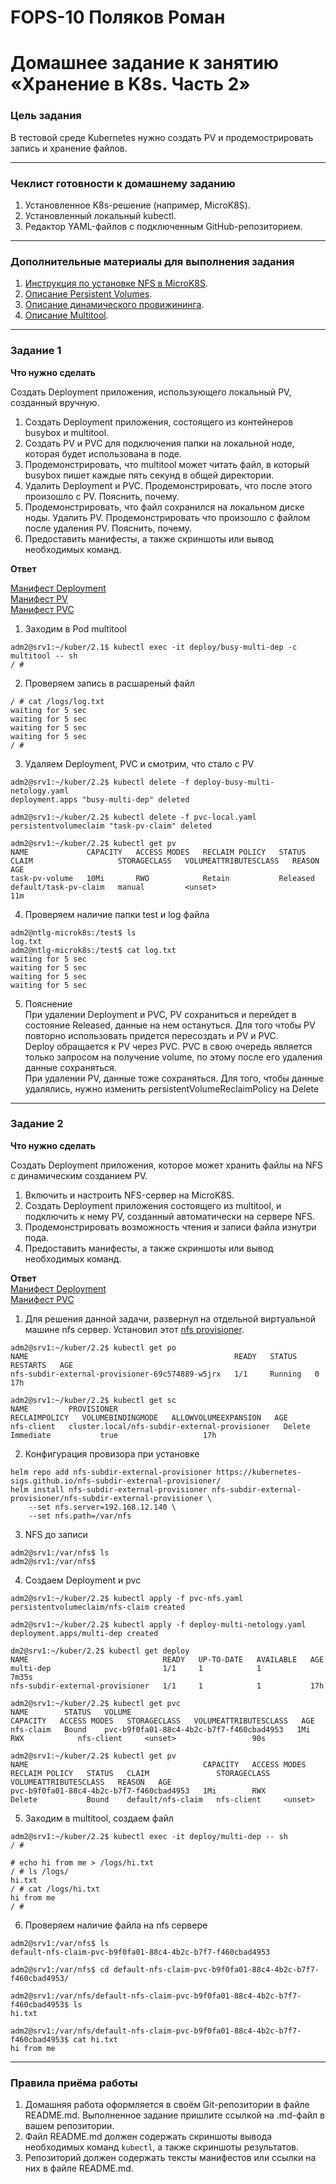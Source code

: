 # FOPS-10 Поляков Роман

# Домашнее задание к занятию «Хранение в K8s. Часть 2»

### Цель задания

В тестовой среде Kubernetes нужно создать PV и продемострировать запись и хранение файлов.

------

### Чеклист готовности к домашнему заданию

1. Установленное K8s-решение (например, MicroK8S).
2. Установленный локальный kubectl.
3. Редактор YAML-файлов с подключенным GitHub-репозиторием.

------

### Дополнительные материалы для выполнения задания

1. [Инструкция по установке NFS в MicroK8S](https://microk8s.io/docs/nfs). 
2. [Описание Persistent Volumes](https://kubernetes.io/docs/concepts/storage/persistent-volumes/). 
3. [Описание динамического провижининга](https://kubernetes.io/docs/concepts/storage/dynamic-provisioning/). 
4. [Описание Multitool](https://github.com/wbitt/Network-MultiTool).

------

### Задание 1

**Что нужно сделать**

Создать Deployment приложения, использующего локальный PV, созданный вручную.

1. Создать Deployment приложения, состоящего из контейнеров busybox и multitool.
2. Создать PV и PVC для подключения папки на локальной ноде, которая будет использована в поде.
3. Продемонстрировать, что multitool может читать файл, в который busybox пишет каждые пять секунд в общей директории. 
4. Удалить Deployment и PVC. Продемонстрировать, что после этого произошло с PV. Пояснить, почему.
5. Продемонстрировать, что файл сохранился на локальном диске ноды. Удалить PV.  Продемонстрировать что произошло с файлом после удаления PV. Пояснить, почему.
5. Предоставить манифесты, а также скриншоты или вывод необходимых команд.
  
**Ответ**  
  
[Манифест Deployment](https://github.com/bag2000/devops-netology/blob/main/12-kuber/2.2/files/deploy-busy-multi-netology.yaml)  
[Манифест PV](https://github.com/bag2000/devops-netology/blob/main/12-kuber/2.2/files/pv-local.yaml)  
[Манифест PVC](https://github.com/bag2000/devops-netology/blob/main/12-kuber/2.2/files/pvc-local.yaml)  
  
1. Заходим в Pod multitool  
```
adm2@srv1:~/kuber/2.1$ kubectl exec -it deploy/busy-multi-dep -c multitool -- sh
/ # 
```
  
2. Проверяем запись в расшареный файл  
```
/ # cat /logs/log.txt
waiting for 5 sec
waiting for 5 sec
waiting for 5 sec
waiting for 5 sec
/ # 
```
  
3. Удаляем Deployment, PVC и смотрим, что стало с PV
```
adm2@srv1:~/kuber/2.2$ kubectl delete -f deploy-busy-multi-netology.yaml 
deployment.apps "busy-multi-dep" deleted

adm2@srv1:~/kuber/2.2$ kubectl delete -f pvc-local.yaml 
persistentvolumeclaim "task-pv-claim" deleted

adm2@srv1:~/kuber/2.2$ kubectl get pv
NAME             CAPACITY   ACCESS MODES   RECLAIM POLICY   STATUS     CLAIM                   STORAGECLASS   VOLUMEATTRIBUTESCLASS   REASON   AGE
task-pv-volume   10Mi       RWO            Retain           Released   default/task-pv-claim   manual         <unset>                          11m
```
  
4. Проверяем наличие папки test и log файла  
```
adm2@ntlg-microk8s:/test$ ls
log.txt
adm2@ntlg-microk8s:/test$ cat log.txt
waiting for 5 sec
waiting for 5 sec
waiting for 5 sec
waiting for 5 sec
```  
  
5. Пояснение   
При удалении Deployment и PVC, PV сохраниться и перейдет в состояние Released, данные на нем остануться. Для того чтобы PV повторно использовать придется пересоздать и PV и PVC.  
Deploy обращается к PV через PVC. PVC в свою очередь является только запросом на получение volume, по этому после его удаления данные сохраняться.  
При удалении PV, данные тоже сохраняться. Для того, чтобы данные удалялись, нужно изменить persistentVolumeReclaimPolicy на Delete  
------

### Задание 2

**Что нужно сделать**

Создать Deployment приложения, которое может хранить файлы на NFS с динамическим созданием PV.

1. Включить и настроить NFS-сервер на MicroK8S.
2. Создать Deployment приложения состоящего из multitool, и подключить к нему PV, созданный автоматически на сервере NFS.
3. Продемонстрировать возможность чтения и записи файла изнутри пода. 
4. Предоставить манифесты, а также скриншоты или вывод необходимых команд.
  
**Ответ**  
[Манифест Deployment](https://github.com/bag2000/devops-netology/blob/main/12-kuber/2.2/files/deploy-multi-netology.yaml)  
[Манифест PVC](https://github.com/bag2000/devops-netology/blob/main/12-kuber/2.2/files/pvc-nfs.yaml) 
  
1. Для решения данной задачи, развернул на отдельной виртуальной машине nfs сервер. Установил этот [nfs provisioner](https://github.com/kubernetes-sigs/nfs-subdir-external-provisioner).  
```
adm2@srv1:~/kuber/2.2$ kubectl get po
NAME                                              READY   STATUS    RESTARTS   AGE
nfs-subdir-external-provisioner-69c574889-w5jrx   1/1     Running   0          17h

adm2@srv1:~/kuber/2.2$ kubectl get sc
NAME         PROVISIONER                                     RECLAIMPOLICY   VOLUMEBINDINGMODE   ALLOWVOLUMEEXPANSION   AGE
nfs-client   cluster.local/nfs-subdir-external-provisioner   Delete          Immediate           true                   17h
```
  
2. Конфигурация провизора при установке  
```
helm repo add nfs-subdir-external-provisioner https://kubernetes-sigs.github.io/nfs-subdir-external-provisioner/
helm install nfs-subdir-external-provisioner nfs-subdir-external-provisioner/nfs-subdir-external-provisioner \
    --set nfs.server=192.168.12.140 \
    --set nfs.path=/var/nfs
```  
  
3. NFS до записи  
```
adm2@srv1:/var/nfs$ ls
adm2@srv1:/var/nfs$
```
  
4. Создаем Deployment и pvc  
  
```
adm2@srv1:~/kuber/2.2$ kubectl apply -f pvc-nfs.yaml 
persistentvolumeclaim/nfs-claim created

adm2@srv1:~/kuber/2.2$ kubectl apply -f deploy-multi-netology.yaml 
deployment.apps/multi-dep created

dm2@srv1:~/kuber/2.2$ kubectl get deploy
NAME                              READY   UP-TO-DATE   AVAILABLE   AGE
multi-dep                         1/1     1            1           7m35s
nfs-subdir-external-provisioner   1/1     1            1           17h

adm2@srv1:~/kuber/2.2$ kubectl get pvc
NAME        STATUS   VOLUME                                     CAPACITY   ACCESS MODES   STORAGECLASS   VOLUMEATTRIBUTESCLASS   AGE
nfs-claim   Bound    pvc-b9f0fa01-88c4-4b2c-b7f7-f460cbad4953   1Mi        RWX            nfs-client     <unset>                 90s

adm2@srv1:~/kuber/2.2$ kubectl get pv
NAME                                       CAPACITY   ACCESS MODES   RECLAIM POLICY   STATUS   CLAIM               STORAGECLASS   VOLUMEATTRIBUTESCLASS   REASON   AGE
pvc-b9f0fa01-88c4-4b2c-b7f7-f460cbad4953   1Mi        RWX            Delete           Bound    default/nfs-claim   nfs-client     <unset>
```
  
5. Заходим в multitool, создаем файл  
```
adm2@srv1:~/kuber/2.2$ kubectl exec -it deploy/multi-dep -- sh
/ # 

# echo hi from me > /logs/hi.txt
/ # ls /logs/
hi.txt
/ # cat /logs/hi.txt 
hi from me
/ #
```
  
6. Проверяем наличие файла на nfs сервере  
```
adm2@srv1:/var/nfs$ ls
default-nfs-claim-pvc-b9f0fa01-88c4-4b2c-b7f7-f460cbad4953

adm2@srv1:/var/nfs$ cd default-nfs-claim-pvc-b9f0fa01-88c4-4b2c-b7f7-f460cbad4953/

adm2@srv1:/var/nfs/default-nfs-claim-pvc-b9f0fa01-88c4-4b2c-b7f7-f460cbad4953$ ls
hi.txt

adm2@srv1:/var/nfs/default-nfs-claim-pvc-b9f0fa01-88c4-4b2c-b7f7-f460cbad4953$ cat hi.txt
hi from me
```
  
------

### Правила приёма работы

1. Домашняя работа оформляется в своём Git-репозитории в файле README.md. Выполненное задание пришлите ссылкой на .md-файл в вашем репозитории.
2. Файл README.md должен содержать скриншоты вывода необходимых команд `kubectl`, а также скриншоты результатов.
3. Репозиторий должен содержать тексты манифестов или ссылки на них в файле README.md.